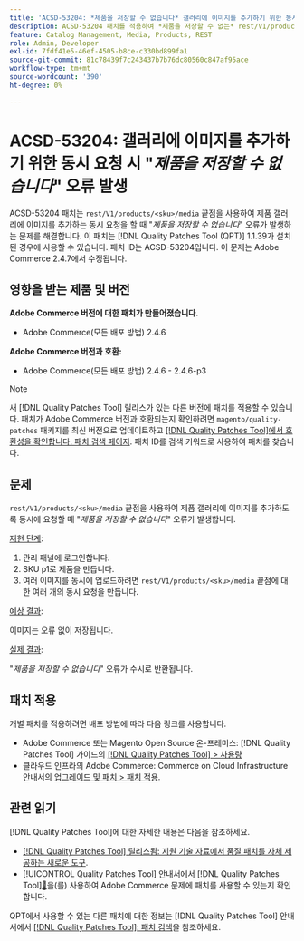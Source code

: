 ```yaml
---
title: 'ACSD-53204: *제품을 저장할 수 없습니다* 갤러리에 이미지를 추가하기 위한 동시 요청 시 오류 발생'
description: ACSD-53204 패치를 적용하여 *제품을 저장할 수 없는* rest/V1/products/&lt;sku&gt;/media 종단점을 사용하여 제품 갤러리에 이미지를 추가하도록 동시에 요청할 때 오류가 발생하는 Adobe Commerce 문제를 해결합니다.
feature: Catalog Management, Media, Products, REST
role: Admin, Developer
exl-id: 7fdf41e5-46ef-4505-b8ce-c330bd899fa1
source-git-commit: 81c78439f7c243437b7b76dc80560c847af95ace
workflow-type: tm+mt
source-wordcount: '390'
ht-degree: 0%

---
```


# ACSD-53204: 갤러리에 이미지를 추가하기 위한 동시 요청 시 &quot;*제품을 저장할 수 없습니다*&quot; 오류 발생

ACSD-53204 패치는 `rest/V1/products/<sku>/media` 끝점을 사용하여 제품 갤러리에 이미지를 추가하는 동시 요청을 할 때 &quot;*제품을 저장할 수 없습니다*&quot; 오류가 발생하는 문제를 해결합니다. 이 패치는 [!DNL Quality Patches Tool (QPT)] 1.1.39가 설치된 경우에 사용할 수 있습니다. 패치 ID는 ACSD-53204입니다. 이 문제는 Adobe Commerce 2.4.7에서 수정됩니다.

## 영향을 받는 제품 및 버전

**Adobe Commerce 버전에 대한 패치가 만들어졌습니다.**

* Adobe Commerce(모든 배포 방법) 2.4.6

**Adobe Commerce 버전과 호환:**

* Adobe Commerce(모든 배포 방법) 2.4.6 - 2.4.6-p3

>[!NOTE]
>
>새 [!DNL Quality Patches Tool] 릴리스가 있는 다른 버전에 패치를 적용할 수 있습니다. 패치가 Adobe Commerce 버전과 호환되는지 확인하려면 `magento/quality-patches` 패키지를 최신 버전으로 업데이트하고 [[!DNL Quality Patches Tool]에서 호환성을 확인합니다. 패치 검색 페이지](https://experienceleague.adobe.com/tools/commerce-quality-patches/index.html?lang=ko). 패치 ID를 검색 키워드로 사용하여 패치를 찾습니다.

## 문제

`rest/V1/products/<sku>/media` 끝점을 사용하여 제품 갤러리에 이미지를 추가하도록 동시에 요청할 때 &quot;*제품을 저장할 수 없습니다*&quot; 오류가 발생합니다.

<u>재현 단계</u>:

1. 관리 패널에 로그인합니다.
1. SKU p1로 제품을 만듭니다.
1. 여러 이미지를 동시에 업로드하려면 `rest/V1/products/<sku>/media` 끝점에 대한 여러 개의 동시 요청을 만듭니다.

<u>예상 결과</u>:

이미지는 오류 없이 저장됩니다.

<u>실제 결과</u>:

&quot;*제품을 저장할 수 없습니다*&quot; 오류가 수시로 반환됩니다.

## 패치 적용

개별 패치를 적용하려면 배포 방법에 따라 다음 링크를 사용합니다.

* Adobe Commerce 또는 Magento Open Source 온-프레미스: [!DNL Quality Patches Tool] 가이드의 [[!DNL Quality Patches Tool] > 사용량](/help/tools/quality-patches-tool/usage.md)
* 클라우드 인프라의 Adobe Commerce: Commerce on Cloud Infrastructure 안내서의 [업그레이드 및 패치 > 패치 적용](https://experienceleague.adobe.com/docs/commerce-cloud-service/user-guide/develop/upgrade/apply-patches.html?lang=ko).

## 관련 읽기

[!DNL Quality Patches Tool]에 대한 자세한 내용은 다음을 참조하세요.

* [[!DNL Quality Patches Tool] 릴리스됨: 지원 기술 자료에서 품질 패치를 자체 제공하는 새로운 도구](https://experienceleague.adobe.com/ko/docs/commerce-knowledge-base/kb/announcements/commerce-announcements/magento-quality-patches-released-new-tool-to-self-serve-quality-patches).
* [!UICONTROL Quality Patches Tool] 안내서에서  [!DNL Quality Patches Tool][&#128279;](/help/tools/quality-patches-tool/patches-available-in-qpt/check-patch-for-magento-issue-with-magento-quality-patches.md)을(를) 사용하여 Adobe Commerce 문제에 패치를 사용할 수 있는지 확인합니다.


QPT에서 사용할 수 있는 다른 패치에 대한 정보는 [!DNL Quality Patches Tool] 안내서에서 [[!DNL Quality Patches Tool]: 패치 검색](https://experienceleague.adobe.com/tools/commerce-quality-patches/index.html?lang=ko)을 참조하세요.
